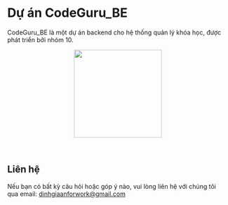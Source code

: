 # Dự án CodeGuru_BE

CodeGuru_BE là một dự án backend cho hệ thống quản lý khóa học, được phát triển bởi nhóm 10.

<p align="center">
   <a href='#'> <img src="https://asset.cloudinary.com/duw4cwp7d/8a91596b795846e6efdb374f7f6bebfa" width="200px" disable=true> </a>
</p>

<br>

## Liên hệ

Nếu bạn có bất kỳ câu hỏi hoặc góp ý nào, vui lòng liên hệ với chúng tôi qua email: [dinhgiaanforwork@gmail.com](mailto:dinhgiaanforwork@gmail.com)
